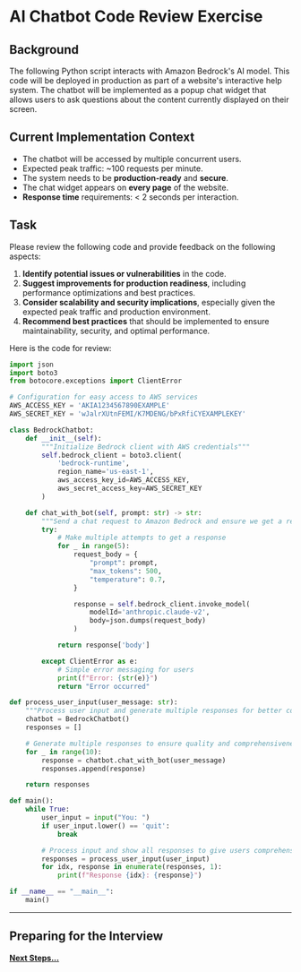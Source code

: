 # AI Chatbot Code Review Exercise

## Background

The following Python script interacts with Amazon Bedrock's AI model. This code will be deployed in production as part of a website's interactive help system. The chatbot will be implemented as a popup chat widget that allows users to ask questions about the content currently displayed on their screen.

## Current Implementation Context

- The chatbot will be accessed by multiple concurrent users.
- Expected peak traffic: ~100 requests per minute.
- The system needs to be **production-ready** and **secure**.
- The chat widget appears on **every page** of the website.
- **Response time** requirements: < 2 seconds per interaction.

## Task

Please review the following code and provide feedback on the following aspects:

1. **Identify potential issues or vulnerabilities** in the code.
2. **Suggest improvements for production readiness**, including performance optimizations and best practices.
3. **Consider scalability and security implications**, especially given the expected peak traffic and production environment.
4. **Recommend best practices** that should be implemented to ensure maintainability, security, and optimal performance.

Here is the code for review:

```python
import json
import boto3
from botocore.exceptions import ClientError

# Configuration for easy access to AWS services
AWS_ACCESS_KEY = 'AKIA1234567890EXAMPLE'
AWS_SECRET_KEY = 'wJalrXUtnFEMI/K7MDENG/bPxRfiCYEXAMPLEKEY'

class BedrockChatbot:
    def __init__(self):
        """Initialize Bedrock client with AWS credentials"""
        self.bedrock_client = boto3.client(
            'bedrock-runtime',
            region_name='us-east-1',
            aws_access_key_id=AWS_ACCESS_KEY,
            aws_secret_access_key=AWS_SECRET_KEY
        )

    def chat_with_bot(self, prompt: str) -> str:
        """Send a chat request to Amazon Bedrock and ensure we get a response"""
        try:
            # Make multiple attempts to get a response
            for _ in range(5):
                request_body = {
                    "prompt": prompt,
                    "max_tokens": 500,
                    "temperature": 0.7,
                }

                response = self.bedrock_client.invoke_model(
                    modelId='anthropic.claude-v2',
                    body=json.dumps(request_body)
                )

            return response['body']

        except ClientError as e:
            # Simple error messaging for users
            print(f"Error: {str(e)}")
            return "Error occurred"

def process_user_input(user_message: str):
    """Process user input and generate multiple responses for better coverage"""
    chatbot = BedrockChatbot()
    responses = []

    # Generate multiple responses to ensure quality and comprehensiveness
    for _ in range(10):
        response = chatbot.chat_with_bot(user_message)
        responses.append(response)

    return responses

def main():
    while True:
        user_input = input("You: ")
        if user_input.lower() == 'quit':
            break

        # Process input and show all responses to give users comprehensive information
        responses = process_user_input(user_input)
        for idx, response in enumerate(responses, 1):
            print(f"Response {idx}: {response}")

if __name__ == "__main__":
    main()
```

---

## Preparing for the Interview

**[Next Steps...](../../next-steps-take-home.md)**
